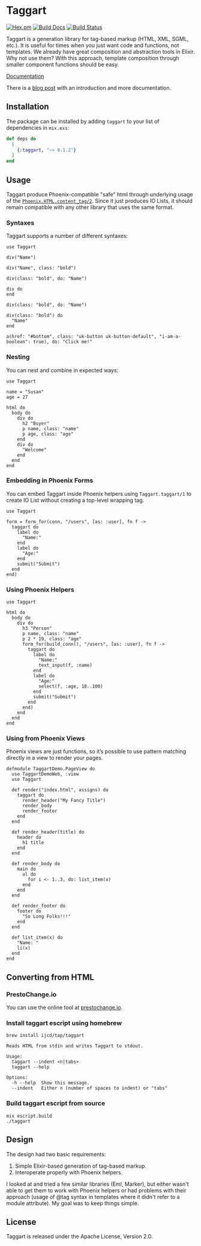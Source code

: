 # Taggart

[![Hex.pm](https://img.shields.io/hexpm/v/taggart.svg)](https://hex.pm/packages/taggart)
[![Build Docs](https://img.shields.io/badge/hexdocs-release-blue.svg)](https://hexdocs.pm/taggart/index.html)
[![Build Status](https://travis-ci.org/ijcd/taggart.svg?branch=master)](https://travis-ci.org/ijcd/taggart)

Taggart is a generation library for tag-based markup (HTML, XML, SGML,
etc.). It is useful for times when you just want code and functions, not
templates. We already have great composition and abstraction tools in
Elixir. Why not use them? With this approach, template composition through
smaller component functions should be easy.

[Documentation](http://hexdocs.pm/taggart/)

There is a [blog post](https://medium.com/@ijcd/announcing-taggart-4e62b485e882)
with an introduction and more documentation.

## Installation

The package can be installed by adding `taggart` to your list of
dependencies in `mix.exs`:

```elixir
def deps do
  [
    {:taggart, "~> 0.1.2"}
  ]
end
```

## Usage

Taggart produce Phoenix-compatible "safe" html through underlying usage of the
[`Phoenix.HTML.content_tag/2`](https://hexdocs.pm/phoenix_html/Phoenix.HTML.Tag.html#content_tag/2).
Since it just produces IO Lists, it should remain compatible with any
other library that uses the same format.

### Syntaxes

Taggart supports a number of different syntaxes:

```
use Taggart

div("Name")

div("Name", class: "bold")

div(class: "bold", do: "Name")

div do
end

div(class: "bold", do: "Name")

div(class: "bold") do
  "Name"
end

a(href: "#bottom", class: "uk-button uk-button-default", "i-am-a-boolean": true), do: "Click me!"
```

### Nesting

You can nest and combine in expected ways:

```
use Taggart

name = "Susan"
age = 27

html do
  body do
    div do
      h2 "Buyer"
      p name, class: "name"
      p age, class: "age"
    end
    div do
      "Welcome"
    end
  end
end
```

### Embedding in Phoenix Forms

You can embed Taggart inside Phoenix helpers using `Taggart.taggart/1`
to create IO List without creating a top-level wrapping tag.

```
use Taggart

form = form_for(conn, "/users", [as: :user], fn f ->
  taggart do
    label do
      "Name:"
    end
    label do
      "Age:"
    end
    submit("Submit")
  end
end)
```

### Using Phoenix Helpers

```
use Taggart

html do
  body do
    div do
      h3 "Person"
      p name, class: "name"
      p 2 * 19, class: "age"
      form_for(build_conn(), "/users", [as: :user], fn f ->
        taggart do
          label do
            "Name:"
            text_input(f, :name)
          end
          label do
            "Age:"
            select(f, :age, 18..100)
          end
          submit("Submit")
        end
      end)
    end
  end
end
```

### Using from Phoenix Views

Phoenix views are just functions, so it’s possible to use pattern
matching directly in a view to render your pages.

```
defmodule TaggartDemo.PageView do
  use TaggartDemoWeb, :view
  use Taggart

  def render("index.html", assigns) do
    taggart do
      render_header("My Fancy Title")
      render_body
      render_footer
    end
  end

  def render_header(title) do
    header do
      h1 title
    end
  end

  def render_body do
    main do
      ul do
        for i <- 1..3, do: list_item(x)
      end
    end
  end

  def render_footer do
    footer do
      "So Long Folks!!!"
    end
  end

  def list_item(x) do
    "Name: "
    li(x)
  end
end
```

## Converting from HTML

### PrestoChange.io

You can use the online tool at [prestochange.io](http://www.prestochange.io).

### Install taggart escript using homebrew

```
brew install ijcd/tap/taggart
```

```
Reads HTML from stdin and writes Taggart to stdout.

Usage:
  taggart --indent <n|tabs>
  taggart --help

Options:
  -h --help  Show this message.
  --indent   Either n (number of spaces to indent) or "tabs"
```

### Build taggart escript from source

```
mix escript.build
./taggart
```

## Design

The design had two basic requirements:

1. Simple Elixir-based generation of tag-based markup.
2. Interoperate properly with Phoenix helpers.

I looked at and tried a few similar libraries (Eml, Marker), but
either wasn't able to get them to work with Phoenix helpers or had
problems with their approach (usage of @tag syntax in templates where
it didn't refer to a module attribute). My goal was to keep things
simple.

## License

Taggart is released under the Apache License, Version 2.0.
